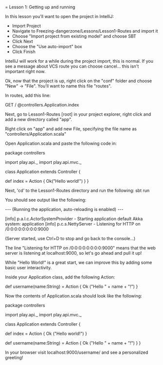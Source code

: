 = Lesson 1: Getting up and running

In this lesson you'll want to open the project in IntelliJ:

* Import Project
* Navigate to Freezing-dangerzone/Lessons/Lesson1-Routes and import it
* Choose "Import project from existing model" and choose SBT
* Click Next
* Choose the "Use auto-import" box
* Click Finish

IntelliJ will work for a while during the project import, this is normal. If you see a message about VCS route you can choose cancel... this isn't important right now.

Ok, now that the project is up, right click on the "conf" folder and choose "New" -> "File". You'll want to name this file "routes".

In routes, add this line:

GET / @controllers.Application.index

Next, go to Lesson1-Routes [root] in your project explorer, right click and add a new directory called "app".

Right click on "app" and add new File, specifying the file name as "controllers/Application.scala"

Open Application.scala and paste the following code in:

package controllers

import play.api._
import play.api.mvc._

class Application extends Controller {

  def index = Action {
    Ok("Hello world!")
  }
}

Next, 'cd' to the Lesson1-Routes directory and run the following: sbt run

You should see output like the following:

--- (Running the application, auto-reloading is enabled) ---

[info] p.a.l.c.ActorSystemProvider - Starting application default Akka system: application
[info] p.c.s.NettyServer - Listening for HTTP on /0:0:0:0:0:0:0:0:9000

(Server started, use Ctrl+D to stop and go back to the console...)


The line "Listening for HTTP on /0:0:0:0:0:0:0:0:9000" means that the web server is listening at localhost:9000, so let's go ahead and pull it up!

While "Hello World!" is a great start, we can improve this by adding some basic user interactivity.

Inside your Application class, add the following Action:

  def username(name:String) = Action {
    Ok ("Hello " + name + "!")
  }

Now the contents of Application.scala should look like the following:

package controllers

import play.api._
import play.api.mvc._

class Application extends Controller {

  def index = Action {
  Ok ("Hello world!")
  }

  def username(name:String) = Action {
    Ok ("Hello " + name + "!")
  }
}

In your browser visit localhost:9000/username/<your name here> and see a personalized greeting!